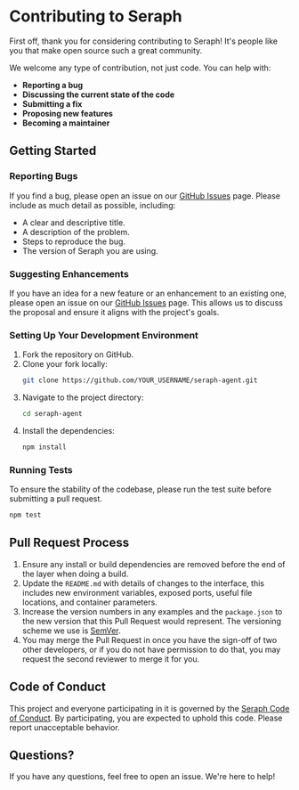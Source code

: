 # Contributing to Seraph

First off, thank you for considering contributing to Seraph! It's people like you that make open source such a great community.

We welcome any type of contribution, not just code. You can help with:
*   **Reporting a bug**
*   **Discussing the current state of the code**
*   **Submitting a fix**
*   **Proposing new features**
*   **Becoming a maintainer**

## Getting Started

### Reporting Bugs

If you find a bug, please open an issue on our [GitHub Issues](https://github.com/gemini/seraph-agent/issues) page. Please include as much detail as possible, including:
*   A clear and descriptive title.
*   A description of the problem.
*   Steps to reproduce the bug.
*   The version of Seraph you are using.

### Suggesting Enhancements

If you have an idea for a new feature or an enhancement to an existing one, please open an issue on our [GitHub Issues](https://github.com/gemini/seraph-agent/issues) page. This allows us to discuss the proposal and ensure it aligns with the project's goals.

### Setting Up Your Development Environment

1.  Fork the repository on GitHub.
2.  Clone your fork locally:
    ```bash
    git clone https://github.com/YOUR_USERNAME/seraph-agent.git
    ```
3.  Navigate to the project directory:
    ```bash
    cd seraph-agent
    ```
4.  Install the dependencies:
    ```bash
    npm install
    ```

### Running Tests

To ensure the stability of the codebase, please run the test suite before submitting a pull request.

```bash
npm test
```

## Pull Request Process

1.  Ensure any install or build dependencies are removed before the end of the layer when doing a build.
2.  Update the `README.md` with details of changes to the interface, this includes new environment variables, exposed ports, useful file locations, and container parameters.
3.  Increase the version numbers in any examples and the `package.json` to the new version that this Pull Request would represent. The versioning scheme we use is [SemVer](http://semver.org/).
4.  You may merge the Pull Request in once you have the sign-off of two other developers, or if you do not have permission to do that, you may request the second reviewer to merge it for you.

## Code of Conduct

This project and everyone participating in it is governed by the [Seraph Code of Conduct](CODE_OF_CONDUCT.md). By participating, you are expected to uphold this code. Please report unacceptable behavior.

## Questions?

If you have any questions, feel free to open an issue. We're here to help!
